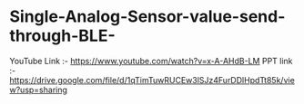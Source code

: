 # Single-Analog-Sensor-value-send-through-BLE-
YouTube Link :- https://www.youtube.com/watch?v=x-A-AHdB-LM
PPT link :- https://drive.google.com/file/d/1qTimTuwRUCEw3lSJz4FurDDlHpdTt85k/view?usp=sharing
